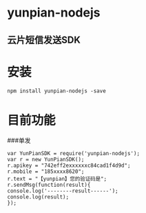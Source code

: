 # yunpian-nodejs
云片短信发送SDK
----
# 安装

    npm install yunpian-nodejs -save
    
# 目前功能
###单发

    var YunPianSDK = require('yunpian-nodejs');
    var r = new YunPianSDK();
    r.apikey = "742eff2exxxxxxc84cad1f4d9d";
    r.mobile = "185xxxx8620";
    r.text = "【yunpian】您的验证码是";
    r.sendMsg(function(result){
    console.log('--------result------');
    console.log(result);
    });

